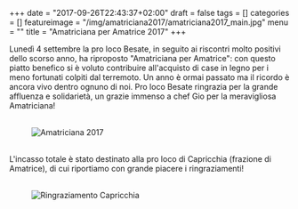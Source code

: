 +++
date = "2017-09-26T22:43:37+02:00"
draft = false
tags = []
categories = []
featureimage = "/img/amatriciana2017/amatriciana2017_main.jpg"
menu = ""
title = "Amatriciana per Amatrice 2017"
+++

Lunedì 4 settembre la pro loco Besate, in seguito ai riscontri molto positivi dello scorso anno, ha riproposto "Amatriciana per Amatrice": con questo piatto benefico si è voluto contribuire all'acquisto di case in legno per i meno fortunati colpiti dal terremoto. Un anno è ormai passato ma il ricordo è ancora vivo dentro ognuno di noi. Pro loco Besate ringrazia per la grande affluenza e solidarietà, un grazie immenso a chef Gio per la meravigliosa Amatriciana!
<br><br>
<figure>
    <img class="article-img" src="/img/amatriciana2017/amatriciana2017.jpg" alt="Amatriciana 2017" title="">
</figure>
<br>
L'incasso totale è stato destinato alla pro loco di Capricchia (frazione di Amatrice), di cui riportiamo con grande piacere i ringraziamenti!
<br><br>
<figure class="fig-nomargin">
    <img class="article-img" src="/img/amatriciana2017/amatriciana2017_Capricchia.png" alt="Ringraziamento Capricchia" title="">
</figure>
	
